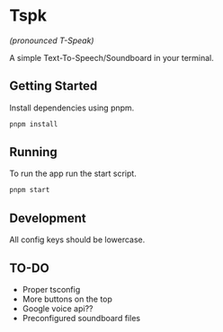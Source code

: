 # Tspk

_(pronounced T-Speak)_

A simple Text-To-Speech/Soundboard in your terminal.

## Getting Started

Install dependencies using pnpm.

```bash
pnpm install
```

## Running

To run the app run the start script.

```bash
pnpm start
```

## Development

All config keys should be lowercase.

## TO-DO

- Proper tsconfig
- More buttons on the top
- Google voice api??
- Preconfigured soundboard files
